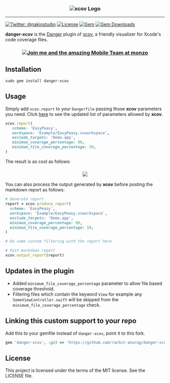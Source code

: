 <h3 align="center">
<img src="/assets_readme/logo.png" alt="xcov Logo" />
</h3>

-------

[![Twitter: @nakiostudio](https://img.shields.io/badge/contact-@nakiostudio-blue.svg?style=flat)](https://twitter.com/nakiostudio)
[![License](https://img.shields.io/badge/license-MIT-green.svg?style=flat)](https://github.com/nakiostudio/xcov/blob/master/LICENSE)
[![Gem](https://img.shields.io/gem/v/danger-xcov.svg?style=flat)](http://rubygems.org/gems/danger-xcov)
[![Gem Downloads](https://img.shields.io/gem/dt/danger-xcov.svg?style=flat)](http://rubygems.org/gems/danger-xcov)

**danger-xcov** is the [Danger](https://github.com/danger/danger) plugin of
[xcov](https://github.com/nakiostudio/xcov), a friendly visualizer for Xcode's
code coverage files.

<h3 align="center">
  <a href="https://grnh.se/5f21b9701">
    <img src="/assets_readme/monzo.png" alt="Join me and the amazing Mobile Team at monzo"/>
  </a>
</h3>

## Installation

```
sudo gem install danger-xcov
```

## Usage

Simply add `xcov.report` to your `Dangerfile` passing those **xcov** parameters
you need. Click [here](https://github.com/nakiostudio/xcov#parameters-allowed) to
see the updated list of parameters allowed by **xcov**.

```ruby
xcov.report(
   scheme: 'EasyPeasy',
   workspace: 'Example/EasyPeasy.xcworkspace',
   exclude_targets: 'Demo.app',
   minimum_coverage_percentage: 90,
   minimum_file_coverage_percentage: 50,
)
```

The result is as cool as follows:

<h3 align="center">
<img src="/assets_readme/xcov_danger.png" />
</h3>

You can also process the output generated by **xcov** before posting the markdown
report as follows:

```ruby
# Generate report
report = xcov.produce_report(
  scheme: 'EasyPeasy',
  workspace: 'Example/EasyPeasy.xcworkspace',
  exclude_targets: 'Demo.app',
  minimum_coverage_percentage: 90,
  minimum_file_coverage_percentage: 50,
)

# Do some custom filtering with the report here

# Post markdown report
xcov.output_report(report)
```

## Updates in the plugin
- Added `minimum_file_coverage_percentage` parameter to allow file based coverage threshold.
- Filtering files which contain the keyword `View` for example any `SomeViewController.swift` will be skipped from the `minimum_file_coverage_percentage` check.

## Linking this custom support to your repo
Add this to your gemfile instead of `danger-xcov`, point it to this fork.
```ruby
gem 'danger-xcov', :git => 'https://github.com/rachit-anurag/danger-xcov.git'
```

## License
This project is licensed under the terms of the MIT license. See the LICENSE file.
